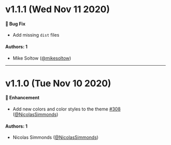 # v1.1.1 (Wed Nov 11 2020)

#### 🐛 Bug Fix

- Add missing `dist` files

#### Authors: 1

- Mike Soltow ([@mikesoltow](https://github.com/mikesoltow))

---

# v1.1.0 (Tue Nov 10 2020)

#### 🚀 Enhancement

- Add new colors and color styles to the theme [#308](https://github.com/repaygithub/cactus/pull/308)
([@NicolasSimmonds](https://github.com/NicolasSimmonds))

#### Authors: 1

- Nicolas Simmonds ([@NicolasSimmonds](https://github.com/NicolasSimmonds))
